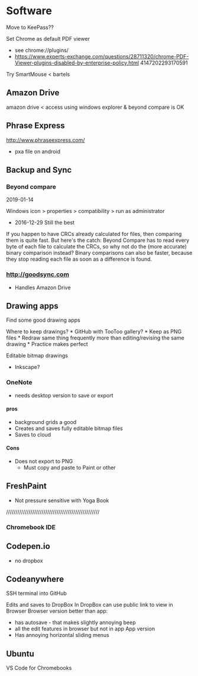 
# Software

Move to KeePass??

Set Chrome as default PDF viewer
* see chrome://plugins/
* https://www.experts-exchange.com/questions/28711320/chrome-PDF-Viewer-plugins-disabled-by-enterprise-policy.html
4147202293170591

Try
SmartMouse < bartels


## Amazon Drive

amazon drive < access using windows explorer & beyond compare is OK



## Phrase Express

http://www.phraseexpress.com/

* pxa file on android

## Backup and Sync

### Beyond compare

2019-01-14

Windows icon > properties > compatibility > run as administrator


* 2016-12-29 Still the best

If you happen to have CRCs already calculated for files, then comparing them is quite fast.
But here's the catch:  Beyond Compare has to read every byte of each file to calculate the CRCs,
so why not do the (more accurate) binary comparison instead?
Binary comparisons can also be faster, because they stop reading each file as soon as a difference is found.


### http://goodsync.com

* Handles Amazon Drive



## Drawing apps

Find some good drawing apps

Where to keep drawings?
	* GitHub with TooToo gallery?
	* Keep as PNG files
		* Redraw same thing frequently more than editing/revising the same drawing
		* Practice makes perfect
		
Editable bitmap drawings
* Inkscape?


### OneNote

* needs desktop version to save or export

#### pros

* background grids a good
* Creates and saves fully editable bitmap files
* Saves to cloud

#### Cons

* Does not export to PNG
	* Must copy and paste to Paint or other

## FreshPaint

* Not pressure sensitive with Yoga Book

//////////////////////////////////////////////////


### Chromebook IDE

## Codepen.io
* no dropbox

## Codeanywhere
SSH terminal into GitHub

Edits and saves to DropBox
In DropBox can use public link to view in Browser
Browser version better than app:
* has autosave - that makes slightly annoying beep
* all the edit features in browser but not in app
App version
* Has annoying horizontal sliding menus



## Ubuntu
VS Code for Chromebooks

